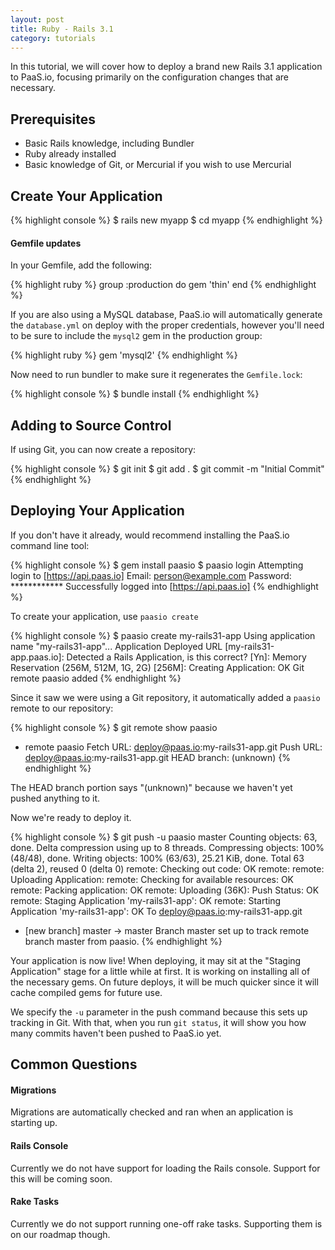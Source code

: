 ```yaml
---
layout: post
title: Ruby - Rails 3.1
category: tutorials
---
```


In this tutorial, we will cover how to deploy a brand new Rails 3.1
application to PaaS.io, focusing primarily on the configuration changes
that are necessary.

## Prerequisites

* Basic Rails knowledge, including Bundler
* Ruby already installed
* Basic knowledge of Git, or Mercurial if you wish to use Mercurial

## Create Your Application

{% highlight console %}
$ rails new myapp
$ cd myapp
{% endhighlight %}

#### Gemfile updates

In your Gemfile, add the following:

{% highlight ruby %}
group :production do
  gem 'thin'
end
{% endhighlight %}

If you are also using a MySQL database, PaaS.io will automatically
generate the `database.yml` on deploy with the proper credentials,
however you'll need to be sure to include the `mysql2` gem in the
production group:

{% highlight ruby %}
gem 'mysql2'
{% endhighlight %}

Now need to run bundler to make sure it regenerates the `Gemfile.lock`:

{% highlight console %}
$ bundle install
{% endhighlight %}

## Adding to Source Control

If using Git, you can now create a repository:

{% highlight console %}
$ git init
$ git add .
$ git commit -m "Initial Commit"
{% endhighlight %}

## Deploying Your Application

If you don't have it already, would recommend installing the PaaS.io
command line tool:

{% highlight console %}
$ gem install paasio
$ paasio login
Attempting login to [https://api.paas.io]
Email: person@example.com
Password: ************
Successfully logged into [https://api.paas.io]
{% endhighlight %}

To create your application, use `paasio create`

{% highlight console %}
$ paasio create my-rails31-app
Using application name "my-rails31-app"...
Application Deployed URL [my-rails31-app.paas.io]:
Detected a Rails Application, is this correct? [Yn]:
Memory Reservation (256M, 512M, 1G, 2G) [256M]:
Creating Application: OK
Git remote paasio added
{% endhighlight %}

Since it saw we were using a Git
repository, it automatically added a `paasio` remote to our repository:

{% highlight console %}
$ git remote show paasio
* remote paasio
  Fetch URL: deploy@paas.io:my-rails31-app.git
  Push  URL: deploy@paas.io:my-rails31-app.git
  HEAD branch: (unknown)
{% endhighlight %}

The HEAD branch portion says "(unknown)" because we haven't yet pushed
anything to it.

Now we're ready to deploy it.

{% highlight console %}
$ git push -u paasio master
Counting objects: 63, done.
Delta compression using up to 8 threads.
Compressing objects: 100% (48/48), done.
Writing objects: 100% (63/63), 25.21 KiB, done.
Total 63 (delta 2), reused 0 (delta 0)
remote: Checking out code: OK
remote:
remote: Uploading Application:
remote:   Checking for available resources: OK
remote:   Packing application: OK
remote:   Uploading (36K): Push Status: OK
remote: Staging Application 'my-rails31-app': OK
remote: Starting Application 'my-rails31-app': OK
To deploy@paas.io:my-rails31-app.git
 * [new branch]      master -> master
Branch master set up to track remote branch master from paasio.
{% endhighlight %}

Your application is now live! When deploying, it may sit at the "Staging
Application" stage for a little while at first.  It is working on
installing all of the necessary gems. On future deploys, it will be much
quicker since it will cache compiled gems for future use.

We specify the `-u` parameter in the push command because this sets up
tracking in Git. With that, when you run `git status`, it will show you
how many commits haven't been pushed to PaaS.io yet.

## Common Questions

#### Migrations

Migrations are automatically checked and ran when an application is
starting up.

#### Rails Console

Currently we do not have support for loading the Rails console.
Support for this will be coming soon.

#### Rake Tasks

Currently we do not support running one-off rake tasks. Supporting them
is on our roadmap though.


